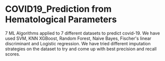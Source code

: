 # COVID19_Prediction from Hematological Parameters
7 ML Algorithms applied to 7 different datasets to predict covid-19.
We have used SVM, KNN XGBoost, Random Forest, Naive Bayes, Fischer's linear discriminant and Logistic regression.
We have tried different imputation strategies on the dataset to try and come up with best precision and recall scores.
